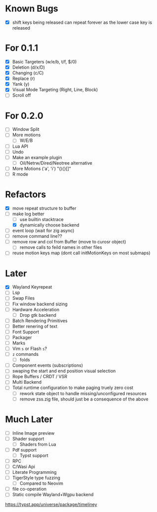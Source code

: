 # Known Bugs
- [x] shift keys being released can repeat forever as the lower case key is released

# For 0.1.1
- [x] Basic Targeters (w/e/b, t/f, $/0)
- [x] Deletion (d/x/D)
- [x] Changing (c/C)
- [x] Replace (r)
- [x] Yank (y)
- [x] Visual Mode Targeting (Right, Line, Block)
- [ ] Scroll off

# For 0.2.0
- [ ] Window Split
- [ ] More motions
  - [ ] W/E/B
- [ ] Lua API
- [ ] Undo
- [ ] Make an example plugin
  - [ ] Oil/Netrw/Dired/Neotree alternative
- [ ] More Motions ('a', 'i') "(){}[]"
- [ ] R mode

# Refactors
- [x] move repeat structure to buffer
- [ ] make log better 
  - [ ] use builtin stacktrace 
  - [x] dynamically choose backend
- [ ] event loop (wait for zig async)
- [ ] remove command line??
- [ ] remove row and col from Buffer (move to curosr object)
  - [ ] remove calls to feild names in other files
- [ ] reuse motion keys map (dont call initMotionKeys on most submaps)

# Later
- [x] Wayland Keyrepeat
- [ ] Lsp
- [ ] Swap Files
- [ ] Fix window backend sizing
- [ ] Hardware Acceleration
  - [ ] Drop gtk backend
- [ ] Batch Rendering Primitives
- [ ] Better renering of text
- [ ] Font Support
- [ ] Packager
- [ ] Marks
- [ ] Vim `s` or Flash `s`?
- [ ] `z` commands
  - [ ] folds
- [ ] Component events (subscriptions)
- [ ] swaping the start and end position visual selection
- [ ] Rope Buffers / CRDT / VSR
- [ ] Multi Backend
- [ ] Total runtime configuration to make paging truely zero cost
  - [ ] rework state object to handle missing/unconfigured resources
  - [ ] remove zss.zig file, should just be a consequence of the above

# Much Later
- [ ] Inline Image preview
- [ ] Shader support
  - [ ] Shaders from Lua
- [ ] Pdf support
  - [ ] Typst support
- [ ] RPC
- [ ] C/Wasi Api
- [ ] Literate Programming
- [ ] TigerStyle type fuzzing
  - [ ] Compared to Neovim
- [ ] file co-operation
- [ ] Static compile Wayland+Wgpu backend

https://typst.app/universe/package/timeliney
